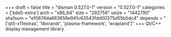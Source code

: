 +++
draft = false
title = "disman 0.527.0-1"
version = "0.527.0-1"
categories = ['kde5-extra']
arch = "x86_64"
size = "292756"
usize = "1442790"
sha1sum = "ef0674da883856e941c63543fdd00375d55b5dc4"
depends = "['qt5-x11extras', 'libxrandr', 'plasma-framework', 'wrapland']"
+++
Qt/C++ display management library